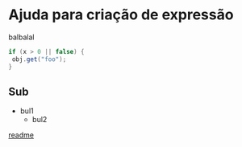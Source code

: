 # Ajuda para criação de expressão
balbalal
```java
if (x > 0 || false) {
 obj.get("foo");
}
```
## Sub
* bul1
  * bul2

[readme](README.md)
